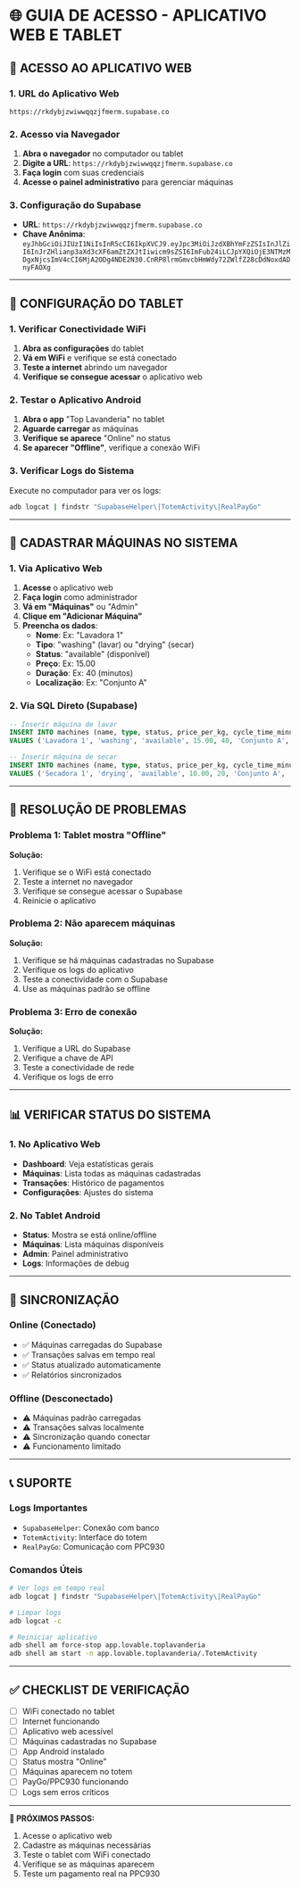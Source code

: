 # 🌐 GUIA DE ACESSO - APLICATIVO WEB E TABLET

## 📱 **ACESSO AO APLICATIVO WEB**

### **1. URL do Aplicativo Web**
```
https://rkdybjzwiwwqqzjfmerm.supabase.co
```

### **2. Acesso via Navegador**
1. **Abra o navegador** no computador ou tablet
2. **Digite a URL**: `https://rkdybjzwiwwqqzjfmerm.supabase.co`
3. **Faça login** com suas credenciais
4. **Acesse o painel administrativo** para gerenciar máquinas

### **3. Configuração do Supabase**
- **URL**: `https://rkdybjzwiwwqqzjfmerm.supabase.co`
- **Chave Anônima**: `eyJhbGciOiJIUzI1NiIsInR5cCI6IkpXVCJ9.eyJpc3MiOiJzdXBhYmFzZSIsInJlZiI6InJrZHlianp3aXd3cXF6amZtZXJtIiwicm9sZSI6ImFub24iLCJpYXQiOjE3NTMzMDgxNjcsImV4cCI6MjA2ODg4NDE2N30.CnRP8lrmGmvcbHmWdy72ZWlfZ28cDdNoxdADnyFAOXg`

---

## 🏪 **CONFIGURAÇÃO DO TABLET**

### **1. Verificar Conectividade WiFi**
1. **Abra as configurações** do tablet
2. **Vá em WiFi** e verifique se está conectado
3. **Teste a internet** abrindo um navegador
4. **Verifique se consegue acessar** o aplicativo web

### **2. Testar o Aplicativo Android**
1. **Abra o app** "Top Lavanderia" no tablet
2. **Aguarde carregar** as máquinas
3. **Verifique se aparece** "Online" no status
4. **Se aparecer "Offline"**, verifique a conexão WiFi

### **3. Verificar Logs do Sistema**
Execute no computador para ver os logs:
```bash
adb logcat | findstr "SupabaseHelper\|TotemActivity\|RealPayGo"
```

---

## 🔧 **CADASTRAR MÁQUINAS NO SISTEMA**

### **1. Via Aplicativo Web**
1. **Acesse** o aplicativo web
2. **Faça login** como administrador
3. **Vá em "Máquinas"** ou "Admin"
4. **Clique em "Adicionar Máquina"**
5. **Preencha os dados**:
   - **Nome**: Ex: "Lavadora 1"
   - **Tipo**: "washing" (lavar) ou "drying" (secar)
   - **Status**: "available" (disponível)
   - **Preço**: Ex: 15.00
   - **Duração**: Ex: 40 (minutos)
   - **Localização**: Ex: "Conjunto A"

### **2. Via SQL Direto (Supabase)**
```sql
-- Inserir máquina de lavar
INSERT INTO machines (name, type, status, price_per_kg, cycle_time_minutes, location, esp32_id, relay_pin)
VALUES ('Lavadora 1', 'washing', 'available', 15.00, 40, 'Conjunto A', 'main', 1);

-- Inserir máquina de secar
INSERT INTO machines (name, type, status, price_per_kg, cycle_time_minutes, location, esp32_id, relay_pin)
VALUES ('Secadora 1', 'drying', 'available', 10.00, 20, 'Conjunto A', 'main', 2);
```

---

## 🐛 **RESOLUÇÃO DE PROBLEMAS**

### **Problema 1: Tablet mostra "Offline"**
**Solução:**
1. Verifique se o WiFi está conectado
2. Teste a internet no navegador
3. Verifique se consegue acessar o Supabase
4. Reinicie o aplicativo

### **Problema 2: Não aparecem máquinas**
**Solução:**
1. Verifique se há máquinas cadastradas no Supabase
2. Verifique os logs do aplicativo
3. Teste a conectividade com o Supabase
4. Use as máquinas padrão se offline

### **Problema 3: Erro de conexão**
**Solução:**
1. Verifique a URL do Supabase
2. Verifique a chave de API
3. Teste a conectividade de rede
4. Verifique os logs de erro

---

## 📊 **VERIFICAR STATUS DO SISTEMA**

### **1. No Aplicativo Web**
- **Dashboard**: Veja estatísticas gerais
- **Máquinas**: Lista todas as máquinas cadastradas
- **Transações**: Histórico de pagamentos
- **Configurações**: Ajustes do sistema

### **2. No Tablet Android**
- **Status**: Mostra se está online/offline
- **Máquinas**: Lista máquinas disponíveis
- **Admin**: Painel administrativo
- **Logs**: Informações de debug

---

## 🔄 **SINCRONIZAÇÃO**

### **Online (Conectado)**
- ✅ Máquinas carregadas do Supabase
- ✅ Transações salvas em tempo real
- ✅ Status atualizado automaticamente
- ✅ Relatórios sincronizados

### **Offline (Desconectado)**
- ⚠️ Máquinas padrão carregadas
- ⚠️ Transações salvas localmente
- ⚠️ Sincronização quando conectar
- ⚠️ Funcionamento limitado

---

## 📞 **SUPORTE**

### **Logs Importantes**
- `SupabaseHelper`: Conexão com banco
- `TotemActivity`: Interface do totem
- `RealPayGo`: Comunicação com PPC930

### **Comandos Úteis**
```bash
# Ver logs em tempo real
adb logcat | findstr "SupabaseHelper\|TotemActivity\|RealPayGo"

# Limpar logs
adb logcat -c

# Reiniciar aplicativo
adb shell am force-stop app.lovable.toplavanderia
adb shell am start -n app.lovable.toplavanderia/.TotemActivity
```

---

## ✅ **CHECKLIST DE VERIFICAÇÃO**

- [ ] WiFi conectado no tablet
- [ ] Internet funcionando
- [ ] Aplicativo web acessível
- [ ] Máquinas cadastradas no Supabase
- [ ] App Android instalado
- [ ] Status mostra "Online"
- [ ] Máquinas aparecem no totem
- [ ] PayGo/PPC930 funcionando
- [ ] Logs sem erros críticos

---

**🎯 PRÓXIMOS PASSOS:**
1. Acesse o aplicativo web
2. Cadastre as máquinas necessárias
3. Teste o tablet com WiFi conectado
4. Verifique se as máquinas aparecem
5. Teste um pagamento real na PPC930
